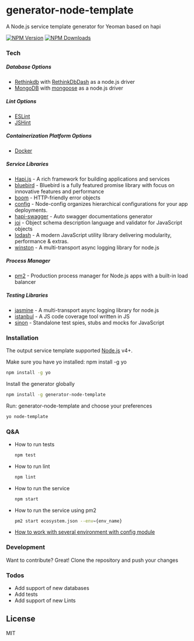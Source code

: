 # generator-node-template

A Node.js service template generator for Yeoman based on hapi

[![NPM Version][npm-image]][npm-url]
[![NPM Downloads][downloads-image]][downloads-url]

### Tech
##### Database Options
  - [Rethinkdb][rethinkdb] with [RethinkDbDash][rethinkdbdash] as a node.js driver
  - [MongoDB][mongodb] with [mongoose][mongodb-driver] as a node.js driver

##### Lint Options
  - [ESLint][eslint]
  - [JSHint][jshint]

##### Containerization Platform Options
  - [Docker][docker]
 
##### Service Libraries
  - [Hapi.js][hapijs] - A rich framework for building applications and services
  - [bluebird][bluebird] - Bluebird is a fully featured promise library with focus on innovative features and performance
  - [boom][boom] - HTTP-friendly error objects
  - [config][config] - Node-config organizes hierarchical configurations for your app deployments.
  - [hapi-swagger][hapi-swagger] - Auto swagger documentations generator
  - [joi][joi] - Object schema description language and validator for JavaScript objects
  - [lodash][lodash] - A modern JavaScript utility library delivering modularity, performance & extras.
  - [winston][winston] - A multi-transport async logging library for node.js

##### Process Manager
  - [pm2][pm2] - Production process manager for Node.js apps with a built-in load balancer


##### Testing Libraries
  - [jasmine][jasmine] - A multi-transport async logging library for node.js
  - [istanbul][istanbul] - A JS code coverage tool written in JS
  - [sinon][sinon] - Standalone test spies, stubs and mocks for JavaScript


### Installation

The output service template supported [Node.js](https://nodejs.org/) v4+.

Make sure you have yo installed: npm install -g yo
```sh
npm install -g yo
```

Install the generator globally
```sh
npm install -g generator-node-template
```

Run: generator-node-template and choose your preferences
```sh
yo node-template
```

### Q&A
- How to run tests
   ```sh
   npm test
   ```
- How to run lint
   ```sh
   npm lint
   ```
- How to run the service
   ```sh
   npm start
   ```
- How to run the service using pm2
  ```sh
  pm2 start ecosystem.json --env={env_name}
  ```
- [How to work with several environment with config module][config-files]

### Development

Want to contribute? Great!
Clone the repository and push your changes


### Todos

 - Add support of new databases
 - Add tests
 - Add support of new Lints

License
----

MIT

[//]: # (These are reference links used in the body of this note and get stripped out when the markdown processor does its job. There is no need to format nicely because it shouldn't be seen. Thanks SO - http://stackoverflow.com/questions/4823468/store-comments-in-markdown-syntax)
   [npm-image]: https://img.shields.io/npm/v/generator-node-template.svg
   [npm-url]: https://npmjs.org/package/generator-node-template
   [downloads-image]: https://img.shields.io/npm/dm/generator-node-template.svg
   [downloads-url]: https://npmjs.org/package/generator-node-template
   
   [config-files]: <https://github.com/lorenwest/node-config/wiki/Configuration-Files>
   [hapi-swagger]: <https://github.com/glennjones/hapi-swagger>
   [joi]: <https://github.com/hapijs/joi>
   [winston]: <https://github.com/winstonjs/winston>
   [config]: <https://github.com/lorenwest/node-config>
   [boom]: <https://github.com/hapijs/boom>
   [bluebird]: <https://github.com/petkaantonov/bluebird>
   [jasmine]: <https://jasmine.github.io/>
   [istanbul]: <https://github.com/gotwarlost/istanbul>
   [sinon]: <http://sinonjs.org/>
   [lodash]: <https://lodash.com/>
   [docker]: <https://www.docker.com/>
   [eslint]: <http://eslint.org/>
   [jshint]: <http://jshint.com/docs/>
   [mongodb]: <https://www.mongodb.com/>
   [mongodb-driver]: <https://github.com/mongodb/node-mongodb-native>
   [rethinkdbdash]: <https://github.com/neumino/rethinkdbdash>
   [rethinkdb]: <https://www.rethinkdb.com/>
   [hapijs]: <http://hapijs.com> 
   [node.js]: <http://nodejs.org>
   [pm2]: <https://github.com/Unitech/pm2>

